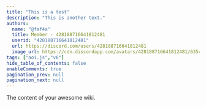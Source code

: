 ```yaml
---
title: "This is a test"
description: "This is another text."
authors:
  name: "@faf4a"
  title: Member - 428188716641812481
  userid: "428188716641812481"
  url: https://discord.com/users/428188716641812481
  image_url: https://cdn.discordapp.com/avatars/428188716641812481/635c1dca728b68c2fa329dbcb3330204.png
tags: ["aoi.js","v6"]
hide_table_of_contents: false
enableComments: true
pagination_prev: null
pagination_next: null
---
```


The content of your awesome wiki.